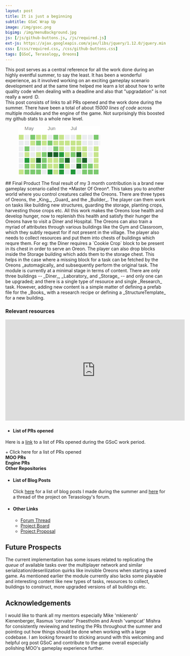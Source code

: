 ```yaml
---
layout: post
title: It is just a beginning
subtitle: GSoC Wrap Up
image: /img/gsoc.png
bigimg: /img/menuBackground.jpg
js: [/js/github-buttons.js, /js/required.js]
ext-js: https://ajax.googleapis.com/ajax/libs/jquery/1.12.0/jquery.min.js
css: [/css/required.css, /css/github-buttons.css]
tags: [GSoC, Terasology, Oreons]
---
```

This post serves as a central reference for all the work done during an highly eventful summer, to say the least. It has been a wonderful experience, as it involved working on an exciting gameplay scenario development and at the same time helped me learn a lot about how to write quality
code when dealing with a deadline and also that "upgradation" is not really a word :D.  
This post consists of links to all PRs opened and the work done during the summer. There have been a total of about *15000 lines of code* across multiple modules and the engine of the game. Not surprisingly this boosted my github stats to a whole new level.
<figure>
<img src="/img/calendar.png" align="centre">
</figure>
## Final Product
The final result of my 3 month contribution is a brand new gameplay scenario called the *Master Of Oreon*. This takes you to another world where you control creatures called the Oreons. There are three types of Oreons, the _King_, _Guard_ and the _Builder_. The player can 
 them work on tasks like building new structures, guarding the storage, planting crops, harvesting those crops etc.
All this work makes the Oreons lose health and develop hunger, now to replenish this health and satisfy their hunger the Oreons have to visit a Diner and Hospital. The Oreons can also train a myriad of attributes through various buildings like the Gym and Classroom, which they subtly 
request for if not present in the village. The player also needs to collect resources and put them into chests of buildings which requre them. For eg: the Diner requires a `Cookie Crop` block to be present in its chest in order to serve an Oreon. The player can also drop blocks inside the 
Storage building which adds them to the storage chest. This helps in the case where a missing block for a task can be fetched by the Oreons _automagically_ and subsequently perform the original task. The module is currently at a minimal stage in terms of content. 
 There are only three buildings -- _Diner_, _Laboratory_ and _Storage_ -- and only one can be upgraded; and there is a single type of resource and single _Research_ task.  However, adding new content is a simple matter of defining a prefab file for the _Books_ with a research
 recipe or defining a _StructureTemplate_ for a new building.

### Relevant resources
  
<iframe width="560" height="315" src="https://www.youtube.com/embed/F5CGjjePnbA" frameborder="0" allow="autoplay; encrypted-media" allowfullscreen></iframe>
  
  
  
- #### List of PRs opened
Here is a [link](https://github.com/pulls?utf8=%E2%9C%93&q=is%3Apr+created%3A%3E2018-05-05+author%3ANaman-sopho) to a list of PRs opened during the GSoC work period.

<div class="collapsiblecontainer">
<div id="BTs" class="collapsibleheader">
+ Click here for a list of PRs opened
</div>
<div class="collapsiblecontent">
<b> MOO PRs </b><br>
<div class="github-button" url="https://github.com/Terasology/MasterOfOreon/pull/5"></div>
<div class="github-button" url="https://github.com/Terasology/MasterOfOreon/pull/6"></div>
<div class="github-button" url="https://github.com/Terasology/MasterOfOreon/pull/7"></div>
<div class="github-button" url="https://github.com/Terasology/MasterOfOreon/pull/8"></div>
<div class="github-button" url="https://github.com/Terasology/MasterOfOreon/pull/9"></div>
<div class="github-button" url="https://github.com/Terasology/MasterOfOreon/pull/10"></div>
<div class="github-button" url="https://github.com/Terasology/MasterOfOreon/pull/11"></div>
<div class="github-button" url="https://github.com/Terasology/MasterOfOreon/pull/19"></div>
<div class="github-button" url="https://github.com/Terasology/MasterOfOreon/pull/20"></div>
<div class="github-button" url="https://github.com/Terasology/MasterOfOreon/pull/21"></div>
<div class="github-button" url="https://github.com/Terasology/MasterOfOreon/pull/22"></div>
<div class="github-button" url="https://github.com/Terasology/MasterOfOreon/pull/23"></div>
<div class="github-button" url="https://github.com/Terasology/MasterOfOreon/pull/24"></div>
<div class="github-button" url="https://github.com/Terasology/MasterOfOreon/pull/25"></div>
<div class="github-button" url="https://github.com/Terasology/MasterOfOreon/pull/26"></div>
<div class="github-button" url="https://github.com/Terasology/MasterOfOreon/pull/27"></div>
<b>Engine PRs</b><br>
<div class="github-button" url="https://github.com/MovingBlocks/Terasology/pull/3410"></div>
<div class="github-button" url="https://github.com/MovingBlocks/Terasology/pull/3401"></div>
<b>Other Repositories</b><br>
<div class="github-button" url="https://github.com/Terasology/StructureTemplates/pull/27"></div>
<div class="github-button" url="https://github.com/Terasology/Oreons/pull/3"></div>
<div class="github-button" url="https://github.com/Terasology/Oreons/pull/4"></div>
<div class="github-button" url="https://github.com/Terasology/DynamicCities/pull/32"></div>
<div class="github-button" url="https://github.com/Terasology/CombatSystem/pull/35"></div>
<div class="github-button" url="https://github.com/Terasology/Books/pull/16"></div>
<div class="github-button" url="https://github.com/Terasology/ChangingBlocks/pull/3"></div>
<div class="github-button" url="https://github.com/Terasology/Behaviors/pull/14"></div>
</div>
</div>

- #### List of Blog Posts
  Click [here](https://naman-sopho.github.io/tags#GSoC) for a list of blog posts I made during the summer and [here](https://forum.terasology.org/threads/gsoc-2018-renovation-of-masteroforeon.2171/) for a thread of the project on Terasology's forum.
- #### Other Links
  - [Forum Thread](https://forum.terasology.org/threads/gsoc-2018-renovation-of-masteroforeon.2171/)
  - [Project Board](http://github.com/Terasology/projects/10)
  - [Project Proposal](https://drive.google.com/file/d/14q2m16WKgZCy5iVQbfsceRXeI7N8Wa5b/view)

## Future Prospects
The current implementation has some issues related to replicating the _queue_ of available tasks over the multiplayer network and similar serialization/deserilization quirks like invisible Oreons when starting a saved game. As mentioned earlier the module currently also lacks some
playable and interesting content like new types of tasks, resources to collect, buildings to construct, more upgraded versions of all buildings etc.
## Acknowledgements
I would like to thank all my mentors especially Mike 'mkienenb' Kienenberger, Rasmus 'cervator' Praestholm and Aresh 'vampcat' Mishra for consistently reviewing and  testing the PRs throughout the summer and pointing out how things should be done when working with a large 
codebase. I am looking forward to sticking around with this welcoming and helpful org post GSoC and contribute to the game overall especially polishing MOO's gameplay experience further.